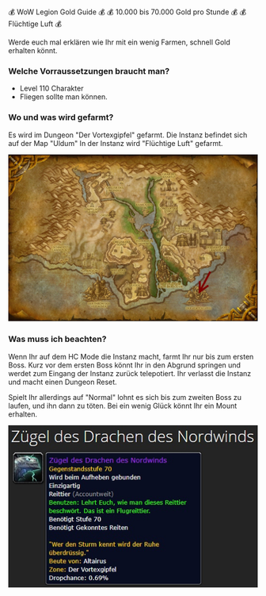 💰 WoW Legion Gold Guide 💰
💰 10.000 bis 70.000 Gold pro Stunde 💰 
💰 Flüchtige Luft 💰

Werde euch mal erklären wie Ihr mit ein wenig Farmen, schnell Gold erhalten könnt.

### Welche Vorraussetzungen braucht man?
- Level 110 Charakter
- Fliegen sollte man können.

### Wo und was wird gefarmt?
Es wird im Dungeon "Der Vortexgipfel" gefarmt.
Die Instanz befindet sich auf der Map "Uldum"
In der Instanz wird "Flüchtige Luft" gefarmt.

![Uldum Map](vortex.jpg)

### Was muss ich beachten?
Wenn Ihr auf dem HC Mode die Instanz macht, farmt Ihr nur bis zum ersten Boss.
Kurz vor dem ersten Boss könnt Ihr in den Abgrund springen und werdet zum Eingang der Instanz zurück telepotiert.
Ihr verlasst die Instanz und macht einen Dungeon Reset.

Spielt Ihr allerdings auf "Normal" lohnt es sich bis zum zweiten Boss zu laufen, und ihn dann zu töten.
Bei ein wenig Glück könnt Ihr ein Mount erhalten.

![Mount](mount.jpg)
